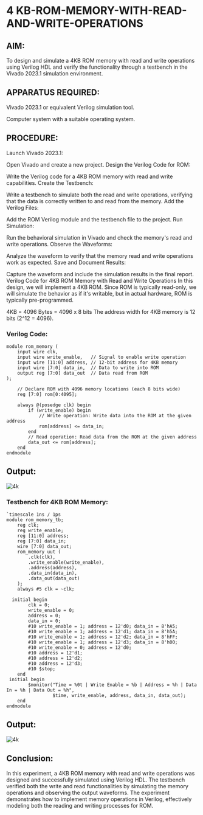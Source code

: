 # 4 KB-ROM-MEMORY-WITH-READ-AND-WRITE-OPERATIONS

## AIM:

To design and simulate a 4KB ROM memory with read and write operations using Verilog HDL and verify the functionality through a testbench in the Vivado 2023.1 simulation environment.

## APPARATUS REQUIRED:

Vivado 2023.1 or equivalent Verilog simulation tool.

Computer system with a suitable operating system.

## PROCEDURE:

Launch Vivado 2023.1:

Open Vivado and create a new project.
Design the Verilog Code for ROM:

Write the Verilog code for a 4KB ROM memory with read and write capabilities.
Create the Testbench:

Write a testbench to simulate both the read and write operations, verifying that the data is correctly written to and read from the memory.
Add the Verilog Files:

Add the ROM Verilog module and the testbench file to the project.
Run Simulation:

Run the behavioral simulation in Vivado and check the memory's read and write operations.
Observe the Waveforms:

Analyze the waveform to verify that the memory read and write operations work as expected.
Save and Document Results:

Capture the waveform and include the simulation results in the final report.
Verilog Code for 4KB ROM Memory with Read and Write Operations
In this design, we will implement a 4KB ROM. Since ROM is typically read-only, we will simulate the behavior as if it's writable, but in actual hardware, ROM is typically pre-programmed.

4KB = 4096 Bytes = 4096 x 8 bits
The address width for 4KB memory is 12 bits (2^12 = 4096).

### Verilog Code:

~~~
module rom_memory (
    input wire clk,
    input wire write_enable,   // Signal to enable write operation
    input wire [11:0] address, // 12-bit address for 4KB memory
    input wire [7:0] data_in,  // Data to write into ROM
    output reg [7:0] data_out  // Data read from ROM
);

    // Declare ROM with 4096 memory locations (each 8 bits wide)
    reg [7:0] rom[0:4095];

    always @(posedge clk) begin
        if (write_enable) begin
            // Write operation: Write data into the ROM at the given address
            rom[address] <= data_in;
        end
        // Read operation: Read data from the ROM at the given address
        data_out <= rom[address];
    end
endmodule
~~~

## Output: 
![4k](https://github.com/user-attachments/assets/616ca87d-fe59-48aa-902f-00d56df7b113)

### Testbench for 4KB ROM Memory:

~~~
`timescale 1ns / 1ps
module rom_memory_tb;
    reg clk;
    reg write_enable;
    reg [11:0] address;
    reg [7:0] data_in;
    wire [7:0] data_out;
    rom_memory uut (
        .clk(clk),
        .write_enable(write_enable),
        .address(address),
        .data_in(data_in),
        .data_out(data_out)
    );
    always #5 clk = ~clk; 

  initial begin
        clk = 0;
        write_enable = 0;
        address = 0;
        data_in = 0;
        #10 write_enable = 1; address = 12'd0; data_in = 8'hA5;  
        #10 write_enable = 1; address = 12'd1; data_in = 8'h5A; 
        #10 write_enable = 1; address = 12'd2; data_in = 8'hFF;  
        #10 write_enable = 1; address = 12'd3; data_in = 8'h00; 
        #10 write_enable = 0; address = 12'd0;
        #10 address = 12'd1;
        #10 address = 12'd2;
        #10 address = 12'd3;
        #10 $stop;
    end
 initial begin
        $monitor("Time = %0t | Write Enable = %b | Address = %h | Data In = %h | Data Out = %h", 
                 $time, write_enable, address, data_in, data_out);
    end
endmodule
~~~

## Output: 
![4k](https://github.com/user-attachments/assets/9daa66ae-ce48-4128-8866-912b3fd91311)

## Conclusion:

In this experiment, a 4KB ROM memory with read and write operations was designed and successfully simulated using Verilog HDL. The testbench verified both the write and read functionalities by simulating the memory operations and observing the output waveforms. The experiment demonstrates how to implement memory operations in Verilog, effectively modeling both the reading and writing processes for ROM.
